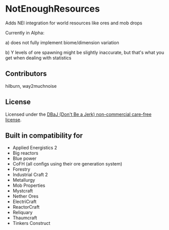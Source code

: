 NotEnoughResources
=========

Adds NEI integration for world resources like ores and mob drops

Currently in Alpha:

a) does not fully implement biome/dimension variation

b) Y levels of ore spawning might be slightly inaccurate, but that's what you get when dealing with statistics 

## Contributors
hilburn, way2muchnoise

## License
Licensed under the [DBaJ (Don't Be a Jerk) non-commercial care-free license](https://github.com/hilburn/NotEnoughResources/blob/master/LICENSE.md).

## Built in compatibility for
* Applied Energistics 2
* Big reactors
* Blue power
* CoFH (all configs using their ore generation system)
* Forestry
* Industrial Craft 2
* Metallurgy
* Mob Properties
* Mystcraft
* Nether Ores
* ElectriCraft
* ReactorCraft
* Reliquary
* Thaumcraft
* Tinkers Construct
